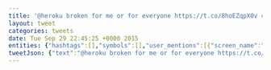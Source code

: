 ```yaml
---
title: '@heroku broken for me or for everyone https://t.co/8hoEZqpX0v cling @herokustatus'
layout: tweet
categories: tweets
date: Tue Sep 29 22:45:25 +0000 2015
entities: {"hashtags":[],"symbols":[],"user_mentions":[{"screen_name":"heroku","name":"Heroku","id":10257182,"id_str":"10257182","indices":[0,7]},{"screen_name":"herokustatus","name":"Heroku Status","id":101876272,"id_str":"101876272","indices":[68,81]}],"urls":[{"url":"https://t.co/8hoEZqpX0v","expanded_url":"https://gist.github.com/earobinson/18d24b6abe8ae70fd6f2","display_url":"gist.github.com/earobinson/18d…","indices":[38,61]}]}
tweetJson: {"text":"@heroku broken for me or for everyone https://t.co/8hoEZqpX0v cling @herokustatus"}
---
```

